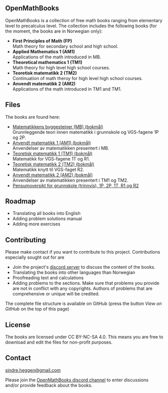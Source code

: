 ## OpenMathBooks

OpenMathBooks is a collection of free math books ranging from elementary level to precalculus level. The collection includes the following books (for the moment, the books are in Norwegian only):
- **First Principles of Math (FP)**<br/>
  Math theory for secondary school and high school.
- **Applied Mathematics 1 (AM1)** <br/>
  Applications of the math introduced in MB.
- **Theoretical mathematics 1 (TM1)** <br/>
  Math theory for high level high school courses.
- **Teoretisk matematikk 2 (TM2)** <br/>
  Continuation of math theroy for high level high school courses.
- **Anvendt matematikk 2 (AM2)** <br/>
  Applications of the math introduced in TM1 and TM1.
  
## Files

The books are found here:
- [Matematikkens byggesteiner (MB) (bokmål)](https://drive.google.com/file/d/1WiS51PH0V7FKyO-XZSedae_IfhTOfCaH/view?usp=sharing)
  </br> Grunnleggende teori innen matematikk i grunnskole og VGS-fagene 1P og 2P.
- [Anvendt matematikk 1 (AM1) (bokmål)](https://drive.google.com/file/d/1dwh-TgFX1BxHFfOOOk6WVjYAX56Q9LOZ/view?usp=sharing) 
  </br>  Anvendelser av matematikken presentert i MB.
- [Teoretisk matematikk 1 (TM1) (bokmål)](https://drive.google.com/file/d/1JJQBkm5yuZ1IaA2lHR1_lQgkqQe6WUgP/view?usp=sharing)
  <br/> Matematikk for VGS-fagene 1T og R1.
- [Teoretisk matematikk 2 (TM2) (bokmål)](https://drive.google.com/file/d/1x3XitDqHoekOpJlexEd6hCjNZI9pcckH/view?usp=sharing) 
  <br/> Matematikk knytt til VGS-faget R2. 
- [Anvendt matematikk 2 (AM2) (bokmål)](https://drive.google.com/file/d/1AyJLyizhYbwCte_vJyA3pVZh8Ro-h3oF/view?usp=sharing)
  <br/> Anvendelser av matematikken presentert i TM1 og TM2. 
- [Pensumoversikt for grunnskole (trinnvis), 1P, 2P, 1T, R1 og R2](https://github.com/sindrsh/openmathbooks/blob/main/ekstra/pensum/pensum.pdf)

## Roadmap
- Translating all books into English
- Adding problem solutions manual
- Adding more exercises

## Contributing
Please make contact if you want to contribute to this project. Contributions especially sought out for are
- Join the project's [discord server](https://discord.gg/jz9mPjkCNb) to discuss the content of the books.
- Translating the books into other languages than Norwegian
- Proofreading text and calculations
- Adding problems to the sections. Make sure that problems you provide are not in conflict with any copyrights. Authors of problems that are comprehensive or unique will be credited.

The complete file structure is available on GitHub (press the button _View on GitHub_ on the top of this page)
## License
The books are licensed under CC BY-NC-SA 4.0. This means you are free to download and edit the files for non-profit purposes.

## Contact
sindre.heggen@gmail.com

Please join the [OpenMathBooks discord channel](https://discord.gg/jz9mPjkCNb) to enter discussions and/or provide feedback about the books.
